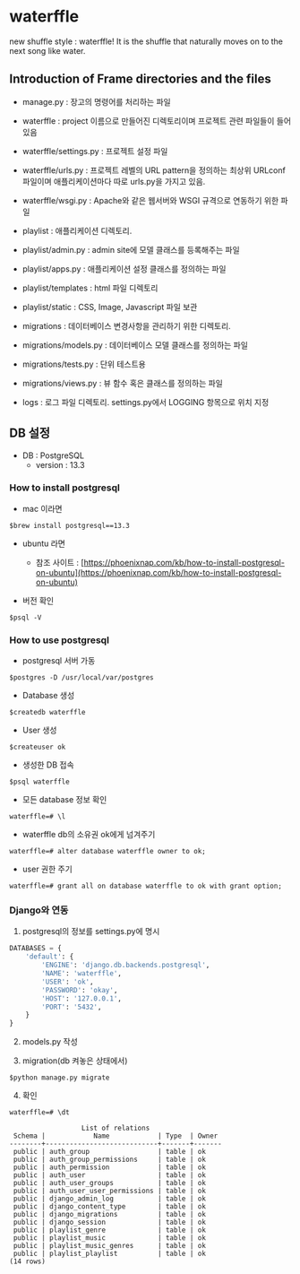 # waterffle
new shuffle style : waterffle! It is the shuffle that naturally moves on to the next song like water.

## Introduction of Frame directories and the files

* manage.py : 장고의 명령어를 처리하는 파일

* waterffle : project 이름으로 만들어진 디렉토리이며 프로젝트 관련 파일들이 들어있음
* waterffle/settings.py : 프로젝트 설정 파일
* waterffle/urls.py : 프로젝트 레벨의 URL pattern을 정의하는 최상위 URLconf 파일이며 애플리케이션마다 따로 urls.py을 가지고 있음.
* waterffle/wsgi.py : Apache와 같은 웹서버와 WSGI 규격으로 연동하기 위한 파일

* playlist : 애플리케이션 디렉토리. 
* playlist/admin.py : admin site에 모델 클래스를 등록해주는 파일
* playlist/apps.py : 애플리케이션 설정 클래스를 정의하는 파일
* playlist/templates : html 파일 디렉토리
* playlist/static : CSS, Image, Javascript 파일 보관

* migrations : 데이터베이스 변경사항을 관리하기 위한 디렉토리.
* migrations/models.py : 데이터베이스 모델 클래스를 정의하는 파일
* migrations/tests.py : 단위 테스트용
* migrations/views.py : 뷰 함수 혹은 클래스를 정의하는 파일

* logs : 로그 파일 디렉토리. settings.py에서 LOGGING 항목으로 위치 지정


## DB 설정

* DB : PostgreSQL
    - version : 13.3

### How to install postgresql

* mac 이라면  
```
$brew install postgresql==13.3
```
* ubuntu 라면
    - 참조 사이트 : [https://phoenixnap.com/kb/how-to-install-postgresql-on-ubuntu](https://phoenixnap.com/kb/how-to-install-postgresql-on-ubuntu)

* 버전 확인  
```
$psql -V
```

### How to use postgresql

* postgresql 서버 가동  
```
$postgres -D /usr/local/var/postgres
```

* Database 생성
```
$createdb waterffle
```

* User 생성
```
$createuser ok
```

* 생성한 DB 접속
```
$psql waterffle
```

* 모든 database 정보 확인
```
waterffle=# \l
```

* waterffle db의 소유권 ok에게 넘겨주기
```
waterffle=# alter database waterffle owner to ok;
```

* user 권한 주기
```
waterffle=# grant all on database waterffle to ok with grant option;
```

### Django와 연동

1. postgresql의 정보를 settings.py에 명시
```python
DATABASES = {
    'default': {
        'ENGINE': 'django.db.backends.postgresql',
        'NAME': 'waterffle',
        'USER': 'ok',
        'PASSWORD': 'okay',
        'HOST': '127.0.0.1',
        'PORT': '5432',
    }
}
```

2. models.py 작성

3. migration(db 켜놓은 상태에서)
```
$python manage.py migrate
```

4. 확인
```
waterffle=# \dt

                  List of relations
 Schema |            Name            | Type  | Owner
--------+----------------------------+-------+-------
 public | auth_group                 | table | ok
 public | auth_group_permissions     | table | ok
 public | auth_permission            | table | ok
 public | auth_user                  | table | ok
 public | auth_user_groups           | table | ok
 public | auth_user_user_permissions | table | ok
 public | django_admin_log           | table | ok
 public | django_content_type        | table | ok
 public | django_migrations          | table | ok
 public | django_session             | table | ok
 public | playlist_genre             | table | ok
 public | playlist_music             | table | ok
 public | playlist_music_genres      | table | ok
 public | playlist_playlist          | table | ok
(14 rows)

```

